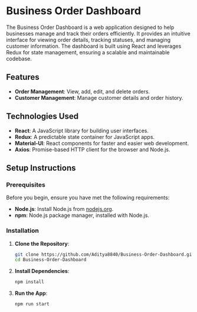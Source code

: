 # Business Order Dashboard

The Business Order Dashboard is a web application designed to help businesses manage and track their orders efficiently. It provides an intuitive interface for viewing order details, tracking statuses, and managing customer information. The dashboard is built using React and leverages Redux for state management, ensuring a scalable and maintainable codebase.

## Features

- **Order Management**: View, add, edit, and delete orders.
- **Customer Management**: Manage customer details and order history.

## Technologies Used

- **React**: A JavaScript library for building user interfaces.
- **Redux**: A predictable state container for JavaScript apps.
- **Material-UI**: React components for faster and easier web development.
- **Axios**: Promise-based HTTP client for the browser and Node.js.

## Setup Instructions

### Prerequisites

Before you begin, ensure you have met the following requirements:

- **Node.js**: Install Node.js from [nodejs.org](https://nodejs.org/).
- **npm**: Node.js package manager, installed with Node.js.

### Installation

1. **Clone the Repository**:

   ```bash
   git clone https://github.com/Aditya8840/Business-Order-Dashboard.git
   cd Business-Order-Dashboard
   ```

2. **Install Dependencies**:

   ```bash
   npm install
   ```

3. **Run the App**:

   ```bash
   npm run start
   ```

